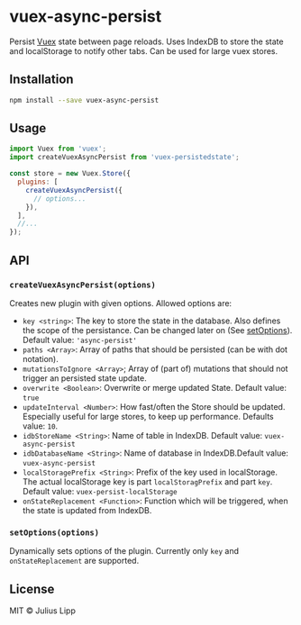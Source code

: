 # vuex-async-persist

Persist [Vuex](https://github.com/vuejs/vuex) state between page reloads. Uses IndexDB to store the state and localStorage to notify other tabs. Can be used for large vuex stores.

## Installation

```bash
npm install --save vuex-async-persist
```

## Usage

```js
import Vuex from 'vuex';
import createVuexAsyncPersist from 'vuex-persistedstate';

const store = new Vuex.Store({
  plugins: [
    createVuexAsyncPersist({
      // options...
    }),
  ],
  //...
});
```

## API

### `createVuexAsyncPersist(options)`

Creates new plugin with given options.
Allowed options are:

- `key <string>`: The key to store the state in the database. Also defines the scope of the persistance. Can be changed later on (See [setOptions](#setOptions(options))). Default value: `'async-persist'`
- `paths <Array>`: Array of paths that should be persisted (can be with dot notation).
- `mutationsToIgnore <Array>`; Array of (part of) mutations that should not trigger an persisted state update.
- `overwrite <Boolean>`: Overwrite or merge updated State. Default value: `true`
- `updateInterval <Number>`: How fast/often the Store should be updated. Especially useful for large stores, to keep up performance. Defaults value: `10`.
- `idbStoreName <String>`: Name of table in IndexDB. Default value: `vuex-async-persist`
- `idbDatabaseName <String>`: Name of database in IndexDB.Default value: `vuex-async-persist`
- `localStoragePrefix <String>`: Prefix of the key used in localStorage. The actual localStorage key is part `localStoragPrefix` and part `key`. Default value: `vuex-persist-localStorage`
- `onStateReplacement <Function>`: Function which will be triggered, when the state is updated from IndexDB.


### `setOptions(options)`

Dynamically sets options of the plugin.
Currently only `key` and `onStateReplacement` are supported.
## License

MIT © Julius Lipp
